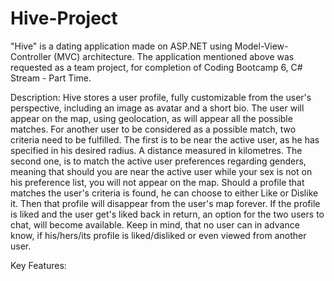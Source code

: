 # Hive-Project

"Hive" is a dating application made on ASP.NET using Model-View-Controller (MVC) architecture.
The application mentioned above was requested as a team project, for completion of Coding Bootcamp 6, C# Stream - Part Time.

Description:
Hive stores a user profile, fully customizable from the user's perspective, including an image as avatar and a short bio. The user will appear on the map, using geolocation, as will appear all the possible matches. For another user to be considered as a possible match, two criteria need to be fulfilled.
The first is to be near the active user, as he has specified in his desired radius. A distance measured in kilometres.
The second one, is to match the active user preferences regarding genders, meaning that should you are near the active user while your sex is not on his preference list, you will not appear on the map.
Should a profile that matches the user's criteria is found, he can choose to either Like or Dislike it. Then that profile will disappear from the user's map forever. If the profile is liked and the user get's liked back in return, an option for the two users to chat, will become available. Keep in mind, that no user can in advance know, if his/hers/its profile is liked/disliked or even viewed from another user.

Key Features:

